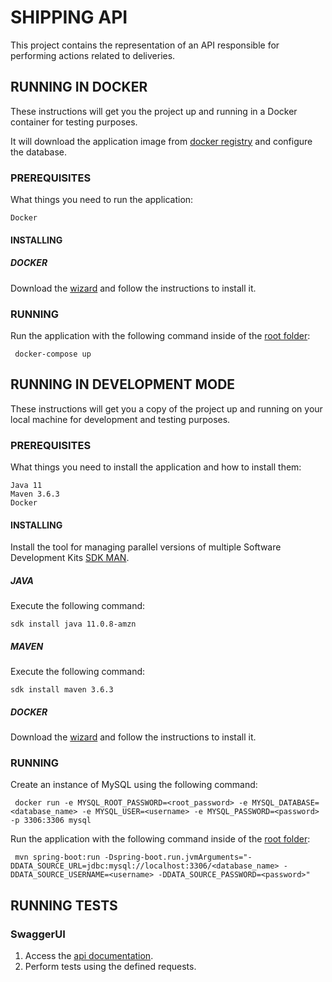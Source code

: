 # SHIPPING API

This project contains the representation of an API responsible for performing actions related to deliveries.

## RUNNING IN DOCKER 

These instructions will get you the project up and running in a Docker container for testing purposes.

It will download the application image from [docker registry](https://hub.docker.com/r/williamcustodio/shipping-api) and configure the database.

### PREREQUISITES

What things you need to run the application:

```
Docker
```

#### INSTALLING

##### DOCKER

Download the [wizard](https://docs.docker.com/get-docker/) and follow the instructions to install it.

### RUNNING

Run the application with the following command inside of the [root folder](.):

```
 docker-compose up
```

## RUNNING IN DEVELOPMENT MODE

These instructions will get you a copy of the project up and running on your local machine for development and testing purposes.

### PREREQUISITES

What things you need to install the application and how to install them:

```
Java 11
Maven 3.6.3
Docker
```
#### INSTALLING

Install the tool for managing parallel versions of multiple Software Development Kits [SDK MAN](https://sdkman.io/install).

##### JAVA

Execute the following command:

```
sdk install java 11.0.8-amzn
```

##### MAVEN

Execute the following command:

```
sdk install maven 3.6.3
```

##### DOCKER

Download the [wizard](https://docs.docker.com/get-docker/) and follow the instructions to install it.

### RUNNING

Create an instance of MySQL using the following command:

```
 docker run -e MYSQL_ROOT_PASSWORD=<root_password> -e MYSQL_DATABASE=<database_name> -e MYSQL_USER=<username> -e MYSQL_PASSWORD=<password> -p 3306:3306 mysql
```

Run the application with the following command inside of the [root folder](.):

```
 mvn spring-boot:run -Dspring-boot.run.jvmArguments="-DDATA_SOURCE_URL=jdbc:mysql://localhost:3306/<database_name> -DDATA_SOURCE_USERNAME=<username> -DDATA_SOURCE_PASSWORD=<password>"
```

## RUNNING TESTS

### SwaggerUI

1. Access the [api documentation](http://localhost:8080/swagger-ui.html).
2. Perform tests using the defined requests.
